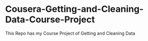 # Cousera-Getting-and-Cleaning-Data-Course-Project
This  Repo has my Course Project  of Getting and  Cleaning Data
